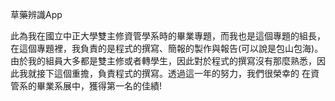 草藥辨識App

此為我在國立中正大學雙主修資管學系時的畢業專題，而我也是這個專題的組長，在這個專題裡，我負責的是程式的撰寫、簡報的製作與報告(可以說是包山包海)。
由於我的組員大多都是雙主修或者轉學生，因此對於程式的撰寫沒有那麼熟悉，因此我就接下這個重擔，負責程式的撰寫。透過這一年的努力，我們很榮幸的
在資管系的畢業系展中，獲得第一名的佳績!
